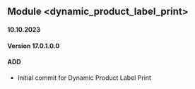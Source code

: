 ## Module <dynamic_product_label_print>

#### 10.10.2023
#### Version 17.0.1.0.0
#### ADD

- Initial commit for Dynamic Product Label Print
